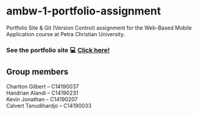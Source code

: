 # ambw-1-portfolio-assignment

Portfolio Site & Git (Version Control) assignment for the Web-Based Mobile Application course at Petra Christian University.

### See the portfolio site 💻 [Click here!](https://luvnyen.github.io/ambw-1-portfolio-assignment/)

## Group members
Charlton Gilbert – C14190037<br>
Handrian Alandi – C14190231<br>
Kevin Jonathan – C14190207<br>
Calvert Tanudihardjo – C14190033
